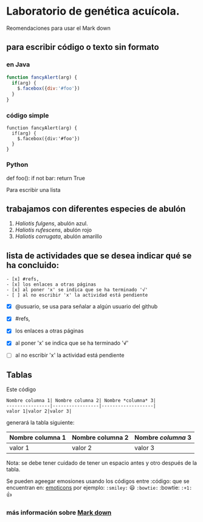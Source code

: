 # Laboratorio de genética acuícola.
Reomendaciones para usar el Mark down

## para escribir código o texto sin formato
### en Java
```javascript
function fancyAlert(arg) {
  if(arg) {
    $.facebox({div:'#foo'})
  }
}
```

### código simple
    function fancyAlert(arg) {
      if(arg) {
        $.facebox({div:'#foo'})
      }
    }

### Python

def foo():
    if not bar:
        return True
        

Para escribir una lista
## trabajamos con diferentes especies de abulón
1. *Haliotis fulgens*, abulón azul.
2. *Haliotis rufescens*, abulón rojo
3. *Haliotis corrugata*, abulón amarillo


## lista de actividades que se desea indicar qué se ha concluido:
```- [x] @usuario, se usa para señalar a algún usuario del github
- [x] #refs, 
- [x] los enlaces a otras páginas 
- [x] al poner 'x' se indica que se ha terminado '√'
- [ ] al no escribir 'x' la actividad está pendiente
```
- [x] @usuario, se usa para señalar a algún usuario del github
- [x] #refs, 
- [x] los enlaces a otras páginas 
- [x] al poner 'x' se indica que se ha terminado '√'
- [ ] al no escribir 'x' la actividad está pendiente


## Tablas

Este código 
```
Nombre columna 1| Nombre columna 2| Nombre *columna* 3| 
----------------|-----------------|-------------------|
valor 1|valor 2|valor 3|
```
generará la tabla siguiente:

Nombre columna 1| Nombre columna 2| Nombre *columna* 3| 
----------------|-----------------|-------------------|
valor 1|valor 2|valor 3|

Nota: se debe tener cuidado de tener un espacio antes y otro después de la tabla.

Se pueden ageegar emosiones usando los códigos entre :código: que se encuentran en:
[emoticons](http://www.emoji-cheat-sheet.com)
por ejemplo: 
`:smiley:` :smiley:
`:bowtie:` :bowtie:
`:+1:` :+1:

### más información sobre [Mark down](https://help.github.com/articles/basic-writing-and-formatting-syntax/)
